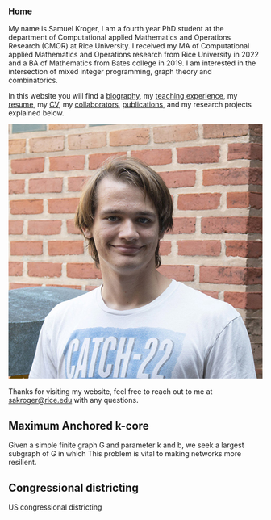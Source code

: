 ### Home
My name is Samuel Kroger, I am a fourth year PhD student at the department of Computational applied Mathematics and Operations Research (CMOR) at Rice University.
I received my MA of Computational applied Mathematics and Operations research from Rice University in 2022 and a BA of Mathematics from Bates college in 2019.
I am interested in the intersection of mixed integer programming, graph theory and combinatorics.

In this website you will find a [biography](pages/bio.md), my [teaching experience](pages/teaching.md), my [resume](pdfs/Samuel_Kroger_Resume.pdf), my [CV](pdfs/Samuel_Kroger_cv.pdf), my [collaborators](collaborators.md), [publications](pages/publications), and my research projects explained below.

![An image of me, Samuel Kroger](images/samuel_kroger.jpg)

Thanks for visiting my website, feel free to reach out to me at sakroger@rice.edu with any questions.

## Maximum Anchored k-core

Given a simple finite graph G and parameter k and b, we seek a largest subgraph of G in which
This problem is vital to making networks more resilient.


## Congressional districting

US congressional districting